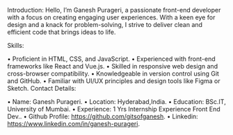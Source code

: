 Introduction: Hello, I’m Ganesh Purageri, a passionate front-end developer with a focus on creating engaging user experiences. With a keen eye for design and a knack for problem-solving, I strive to deliver clean and efficient code that brings ideas to life.

Skills:

•	Proficient in HTML, CSS, and JavaScript.
•	Experienced with front-end frameworks like React and Vue.js.
•	Skilled in responsive web design and cross-browser compatibility.
•	Knowledgeable in version control using Git and GitHub.
•	Familiar with UI/UX principles and design tools like Figma or Sketch.
Contact Details:

•	Name: Ganesh Purageri.
•	Location: Hyderabad,India.
•	Education: BSc.IT, University of Mumbai.
•	Experience: 1 Yrs Internship Experience Front End Dev..
•	Github Profile: https://github.com/gitsofganesh.
•	Linkedin: https://www.linkedin.com/in/ganesh-purageri.

